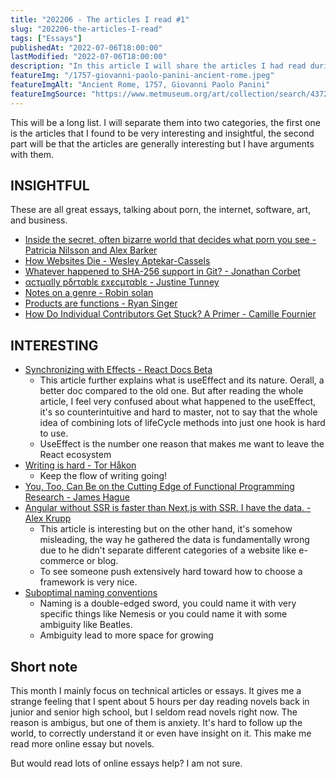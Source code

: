 ```yaml
---
title: "202206 - The articles I read #1"
slug: "202206-the-articles-I-read"
tags: ["Essays"]
publishedAt: "2022-07-06T18:00:00"
lastModified: "2022-07-06T18:00:00"
description: "In this article I will share the articles I had read during June 2022"
featureImg: "/1757-giovanni-paolo-panini-ancient-rome.jpeg"
featureImgAlt: "Ancient Rome, 1757, Giovanni Paolo Panini"
featureImgSource: "https://www.metmuseum.org/art/collection/search/437244"
---
```


This will be a long list. I will separate them into two categories, the first one is the articles that I found to be very interesting and insightful, the second part will be that the articles are generally interesting but I have arguments with them.

## INSIGHTFUL

These are all great essays, talking about porn, the internet, software, art, and business.

- [Inside the secret, often bizarre world that decides what porn you see - Patricia Nilsson and Alex Barker ](https://archive.ph/zXKuD#selection-1479.0-1484.0)
- [How Websites Die - Wesley Aptekar-Cassels](https://notebook.wesleyac.com/how-websites-die/)
- [Whatever happened to SHA-256 support in Git? - Jonathan Corbet](https://lwn.net/Articles/898522/)
- [αcτµαlly pδrταblε εxεcµταblε - Justine Tunney](https://justine.lol/ape.html)
- [Notes on a genre - Robin solan](https://www.robinsloan.com/lab/notes-on-a-genre/)
- [Products are functions - Ryan Singer](https://www.feltpresence.com/functions.html)
- [How Do Individual Contributors Get Stuck? A Primer - Camille Fournier](https://www.elidedbranches.com/)

## INTERESTING

- [Synchronizing with Effects - React Docs Beta](https://beta.reactjs.org/learn/synchronizing-with-effects)
  - This article further explains what is useEffect and its nature. Oerall, a better doc compared to the old one. But after reading the whole article, I feel very confused about what happened to the useEffect, it's so counterintuitive and hard to master, not to say that the whole idea of combining lots of lifeCycle methods into just one hook is hard to use.
  - UseEffect is the number one reason that makes me want to leave the React ecosystem
- [Writing is hard - Tor Håkon](https://blog.torh.net/2022/06/14/writing-is-hard/)
  - Keep the flow of writing going!
- [You, Too, Can Be on the Cutting Edge of Functional Programming Research - James Hague](https://prog21.dadgum.com/138.html)
- [Angular without SSR is faster than Next.js with SSR. I have the data. - Alex Krupp](https://alexkrupp.typepad.com/sensemaking/2022/06/angular-without-ssr-is-faster-than-nextjs-with-ssr-i-have-the-data.html)
  - This article is interesting but on the other hand, it's somehow misleading, the way he gathered the data is fundamentally wrong due to he didn't separate different categories of a website like e-commerce or blog.
  - To see someone push extensively hard toward how to choose a framework is very nice.
- [Suboptimal naming conventions](https://cozilikethinking.wordpress.com/2022/06/06/suboptimal-naming-conventions/)
  - Naming is a double-edged sword, you could name it with very specific things like Nemesis or you could name it with some ambiguity like Beatles.
  - Ambiguity lead to more space for growing

## Short note

This month I mainly focus on technical articles or essays. It gives me a strange feeling that I spent about 5 hours per day reading novels back in junior and senior high school, but I seldom read novels right now. The reason is ambigus, but one of them is anxiety. It's hard to follow up the world, to correctly understand it or even have insight on it. This make me read more online essay but novels.

But would read lots of online essays help? I am not sure.
